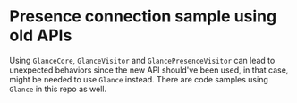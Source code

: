 # Presence connection sample using old APIs
Using `GlanceCore`, `GlanceVisitor` and `GlancePresenceVisitor` can lead to unexpected behaviors since the new API should've been used, in that case, might be needed to use `Glance` instead. There are code samples using `Glance` in this repo as well.
